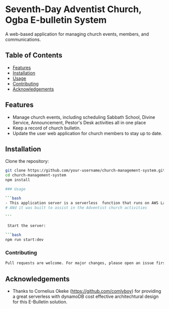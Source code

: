 # Seventh-Day Adventist Church, Ogba E-bulletin System

A web-based application for managing church events, members, and communications.

## Table of Contents

- [Features](#features)
- [Installation](#installation)
- [Usage](#usage)
- [Contributing](#contributing)
- [Acknowledgements](#Acknowledgements)

## Features

- Manage church events, including scheduling Sabbath School, Divine Service, Announcement, Pestor's Desk activities all in one place
- Keep a record of church bulletin.
- Update the user web application for church members to stay up to date.

## Installation

Clone the repository:

````bash
git clone https://github.com/your-username/church-management-system.git
cd church-management-system
npm install

### Usage

```bash
- This application server is a serverless  function that runs on AWS Lambda.  It uses NestJS  as its framework. The frontend is built using NestJs v14 with ContextAPI for state management.
# ANd it was built to assist in the Adventist church activities

```

 Start the server:

```bash
npm run start:dev

````

### Contributing

```bash
Pull requests are welcome. For major changes, please open an issue first to discuss what you would love to inprove on.

```

## Acknowledgements

- Thanks to Cornelius Okeke (https://github.com/comlyboy) for providing a great serverless with dynamoDB cost effective architechtural design for this E-Bulletin solution.

